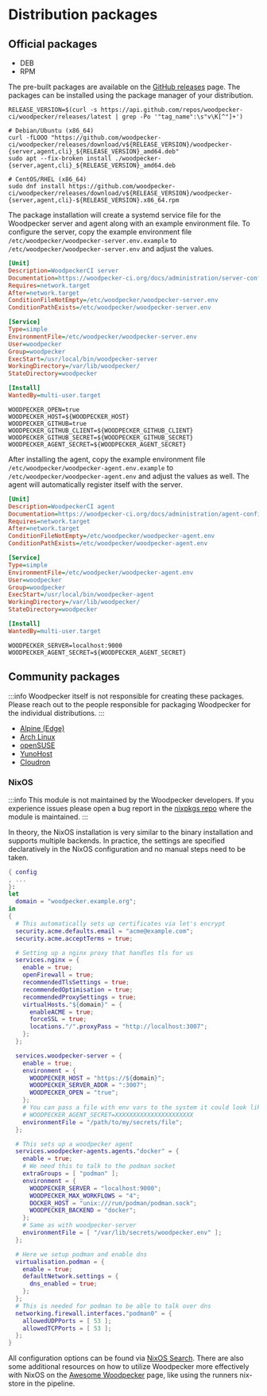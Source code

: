 # Distribution packages

## Official packages

- DEB
- RPM

The pre-built packages are available on the [GitHub releases](https://github.com/woodpecker-ci/woodpecker/releases/latest) page. The packages can be installed using the package manager of your distribution.

```Shell
RELEASE_VERSION=$(curl -s https://api.github.com/repos/woodpecker-ci/woodpecker/releases/latest | grep -Po '"tag_name":\s"v\K[^"]+')

# Debian/Ubuntu (x86_64)
curl -fLOOO "https://github.com/woodpecker-ci/woodpecker/releases/download/v${RELEASE_VERSION}/woodpecker-{server,agent,cli}_${RELEASE_VERSION}_amd64.deb"
sudo apt --fix-broken install ./woodpecker-{server,agent,cli}_${RELEASE_VERSION}_amd64.deb

# CentOS/RHEL (x86_64)
sudo dnf install https://github.com/woodpecker-ci/woodpecker/releases/download/v${RELEASE_VERSION}/woodpecker-{server,agent,cli}-${RELEASE_VERSION}.x86_64.rpm
```

The package installation will create a systemd service file for the Woodpecker server and agent along with an example environment file. To configure the server, copy the example environment file `/etc/woodpecker/woodpecker-server.env.example` to `/etc/woodpecker/woodpecker-server.env` and adjust the values.

```ini title="/usr/local/lib/systemd/system/woodpecker-server.service"
[Unit]
Description=WoodpeckerCI server
Documentation=https://woodpecker-ci.org/docs/administration/server-config
Requires=network.target
After=network.target
ConditionFileNotEmpty=/etc/woodpecker/woodpecker-server.env
ConditionPathExists=/etc/woodpecker/woodpecker-server.env

[Service]
Type=simple
EnvironmentFile=/etc/woodpecker/woodpecker-server.env
User=woodpecker
Group=woodpecker
ExecStart=/usr/local/bin/woodpecker-server
WorkingDirectory=/var/lib/woodpecker/
StateDirectory=woodpecker

[Install]
WantedBy=multi-user.target
```

```shell title="/etc/woodpecker/woodpecker-server.env"
WOODPECKER_OPEN=true
WOODPECKER_HOST=${WOODPECKER_HOST}
WOODPECKER_GITHUB=true
WOODPECKER_GITHUB_CLIENT=${WOODPECKER_GITHUB_CLIENT}
WOODPECKER_GITHUB_SECRET=${WOODPECKER_GITHUB_SECRET}
WOODPECKER_AGENT_SECRET=${WOODPECKER_AGENT_SECRET}
```

After installing the agent, copy the example environment file `/etc/woodpecker/woodpecker-agent.env.example` to `/etc/woodpecker/woodpecker-agent.env` and adjust the values as well. The agent will automatically register itself with the server.

```ini title="/usr/local/lib/systemd/system/woodpecker-agent.service"
[Unit]
Description=WoodpeckerCI agent
Documentation=https://woodpecker-ci.org/docs/administration/agent-config
Requires=network.target
After=network.target
ConditionFileNotEmpty=/etc/woodpecker/woodpecker-agent.env
ConditionPathExists=/etc/woodpecker/woodpecker-agent.env

[Service]
Type=simple
EnvironmentFile=/etc/woodpecker/woodpecker-agent.env
User=woodpecker
Group=woodpecker
ExecStart=/usr/local/bin/woodpecker-agent
WorkingDirectory=/var/lib/woodpecker/
StateDirectory=woodpecker

[Install]
WantedBy=multi-user.target
```

```shell title="/etc/woodpecker/woodpecker-agent.env"
WOODPECKER_SERVER=localhost:9000
WOODPECKER_AGENT_SECRET=${WOODPECKER_AGENT_SECRET}
```

## Community packages

:::info
Woodpecker itself is not responsible for creating these packages. Please reach out to the people responsible for packaging Woodpecker for the individual distributions.
:::

- [Alpine (Edge)](https://pkgs.alpinelinux.org/packages?name=woodpecker&branch=edge&repo=&arch=&maintainer=)
- [Arch Linux](https://archlinux.org/packages/?q=woodpecker)
- [openSUSE](https://software.opensuse.org/package/woodpecker)
- [YunoHost](https://apps.yunohost.org/app/woodpecker)
- [Cloudron](https://www.cloudron.io/store/org.woodpecker_ci.cloudronapp.html)

### NixOS

:::info
This module is not maintained by the Woodpecker developers.
If you experience issues please open a bug report in the [nixpkgs repo](https://github.com/NixOS/nixpkgs/issues/new/choose) where the module is maintained.
:::

In theory, the NixOS installation is very similar to the binary installation and supports multiple backends.
In practice, the settings are specified declaratively in the NixOS configuration and no manual steps need to be taken.

<!-- cspell:words Optimisation -->

```nix
{ config
, ...
}:
let
  domain = "woodpecker.example.org";
in
{
  # This automatically sets up certificates via let's encrypt
  security.acme.defaults.email = "acme@example.com";
  security.acme.acceptTerms = true;

  # Setting up a nginx proxy that handles tls for us
  services.nginx = {
    enable = true;
    openFirewall = true;
    recommendedTlsSettings = true;
    recommendedOptimisation = true;
    recommendedProxySettings = true;
    virtualHosts."${domain}" = {
      enableACME = true;
      forceSSL = true;
      locations."/".proxyPass = "http://localhost:3007";
    };
  };

  services.woodpecker-server = {
    enable = true;
    environment = {
      WOODPECKER_HOST = "https://${domain}";
      WOODPECKER_SERVER_ADDR = ":3007";
      WOODPECKER_OPEN = "true";
    };
    # You can pass a file with env vars to the system it could look like:
    # WOODPECKER_AGENT_SECRET=XXXXXXXXXXXXXXXXXXXXXX
    environmentFile = "/path/to/my/secrets/file";
  };

  # This sets up a woodpecker agent
  services.woodpecker-agents.agents."docker" = {
    enable = true;
    # We need this to talk to the podman socket
    extraGroups = [ "podman" ];
    environment = {
      WOODPECKER_SERVER = "localhost:9000";
      WOODPECKER_MAX_WORKFLOWS = "4";
      DOCKER_HOST = "unix:///run/podman/podman.sock";
      WOODPECKER_BACKEND = "docker";
    };
    # Same as with woodpecker-server
    environmentFile = [ "/var/lib/secrets/woodpecker.env" ];
  };

  # Here we setup podman and enable dns
  virtualisation.podman = {
    enable = true;
    defaultNetwork.settings = {
      dns_enabled = true;
    };
  };
  # This is needed for podman to be able to talk over dns
  networking.firewall.interfaces."podman0" = {
    allowedUDPPorts = [ 53 ];
    allowedTCPPorts = [ 53 ];
  };
}
```

All configuration options can be found via [NixOS Search](https://search.nixos.org/options?channel=unstable&size=200&sort=relevance&query=woodpecker). There are also some additional resources on how to utilize Woodpecker more effectively with NixOS on the [Awesome Woodpecker](/awesome) page, like using the runners nix-store in the pipeline.
